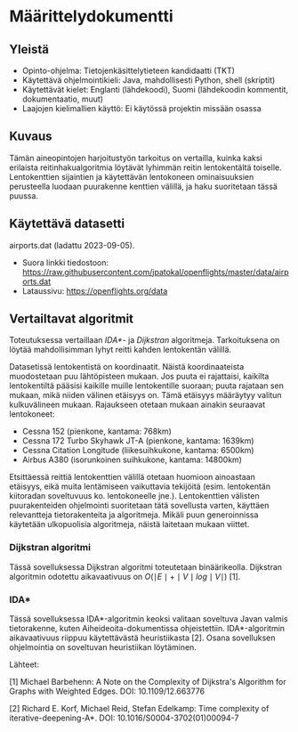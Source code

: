 # Määrittelydokumentti


## Yleistä

- Opinto-ohjelma: Tietojenkäsittelytieteen kandidaatti (TKT)
- Käytettävä ohjelmointikieli: Java, mahdollisesti Python, shell (skriptit)
- Käytettävät kielet: Englanti (lähdekoodi), Suomi (lähdekoodin kommentit, dokumentaatio, muut)
- Laajojen kielimallien käyttö: Ei käytössä projektin missään osassa

## Kuvaus

Tämän aineopintojen harjoitustyön tarkoitus on vertailla, kuinka kaksi erilaista reitinhakualgoritmia löytävät lyhimmän reitin lentokentältä toiselle. Lentokenttien sijaintien ja käytettävän lentokoneen ominaisuuksien perusteella luodaan puurakenne kenttien välillä, ja haku suoritetaan tässä puussa.


## Käytettävä datasetti


airports.dat (ladattu 2023-09-05).

- Suora linkki tiedostoon: https://raw.githubusercontent.com/jpatokal/openflights/master/data/airports.dat
- Lataussivu: https://openflights.org/data


## Vertailtavat algoritmit

Toteutuksessa vertaillaan _IDA*_- ja _Dijkstran_ algoritmeja. Tarkoituksena on löytää mahdollisimman lyhyt reitti kahden lentokentän välillä.

Datasetissä lentokentistä on koordinaatit. Näistä koordinaateista muodostetaan puu lähtöpisteen mukaan. Jos puuta ei rajattaisi, kaikilta lentokentiltä pääsisi kaikille muille lentokentille suoraan; puuta rajataan sen mukaan, mikä niiden välinen etäisyys on. Tämä etäisyys määräytyy valitun kulkuvälineen mukaan. Rajaukseen otetaan mukaan ainakin seuraavat lentokoneet:

- Cessna 152 (pienkone, kantama: 768km)
- Cessna 172 Turbo Skyhawk JT-A (pienkone, kantama: 1639km)
- Cessna Citation Longitude (liikesuihkukone, kantama: 6500km)
- Airbus A380 (isorunkoinen suihkukone, kantama: 14800km)

Etsittäessä reittiä lentokenttien välillä otetaan huomioon ainoastaan etäisyys, eikä muita lentämiseen vaikuttavia tekijöitä (esim. lentokentän kiitoradan soveltuvuus ko. lentokoneelle jne.). Lentokenttien välisten puurakenteiden ohjelmointi suoritetaan tätä sovellusta varten, käyttäen relevantteja tietorakenteita ja algoritmeja. Mikäli puun generoinnissa käytetään ulkopuolisia algoritmeja, näistä laitetaan mukaan viittet.


### Dijkstran algoritmi

Tässä sovelluksessa Dijkstran algoritmi toteutetaan binäärikeolla. Dijkstran algoritmin odotettu aikavaativuus on $O(\mid E \mid + \mid V \mid log \mid V \mid)$ [1]. 

### IDA*

Tässä sovelluksessa IDA*-algoritmin keoksi valitaan soveltuva Javan valmis tietorakenne, kuten Aiheideoita-dokumentissa ohjeistettiin. IDA*-algoritmin aikavaativuus riippuu käytettävästä heuristiikasta [2]. Osana sovelluksen ohjelmointia on soveltuvan heuristiikan löytäminen.

Lähteet:

[1] Michael Barbehenn: A Note on the Complexity of Dijkstra's Algorithm for Graphs with Weighted Edges. DOI: 10.1109/12.663776

[2] Richard E. Korf, Michael Reid, Stefan Edelkamp: Time complexity of iterative-deepening-A*. DOI: 10.1016/S0004-3702(01)00094-7
